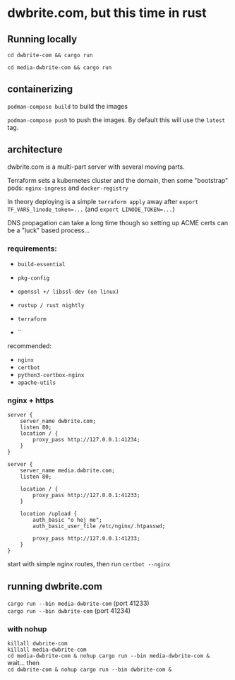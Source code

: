 # dwbrite.com, but this time in rust

## Running locally

`cd dwbrite-com && cargo run`

`cd media-dwbrite-com && cargo run`

## containerizing

`podman-compose build` to build the images

`podman-compose push` to push the images. By default this will use the `latest` tag.

## architecture

dwbrite.com is a multi-part server with several moving parts.

Terraform sets a kubernetes cluster and the domain, 
then some "bootstrap" pods: `nginx-ingress` and `docker-registry`

In theory deploying is a simple `terraform apply` away after `export TF_VARS_linode_token=...` (and `export LINODE_TOKEN=...`)

DNS propagation can take a long time though so setting up ACME certs can be a "luck" based process...


### requirements:
- `build-essential`
- `pkg-config`
- `openssl +/ libssl-dev (on linux)`
- `rustup / rust nightly`

- `terraform`
- ``


recommended: 

- `nginx`
- `certbot`
- `python3-certbox-nginx`
- `apache-utils`

### nginx + https
```
server {
    server_name dwbrite.com;
    listen 80;
    location / {
        proxy_pass http://127.0.0.1:41234;
    }
}

server {
    server_name media.dwbrite.com;
    listen 80;

    location / {
        proxy_pass http://127.0.0.1:41233;
    }
    
    location /upload {
        auth_basic "o hej me";
        auth_basic_user_file /etc/nginx/.htpasswd;
        
        proxy_pass http://127.0.0.1:41233;
    }
}
```

start with simple nginx routes, then run `certbot --nginx`

## running dwbrite.com

`cargo run --bin media-dwbrite-com` (port 41233)  
`cargo run --bin dwbrite-com` (port 41234)

### with nohup

`killall dwbrite-com`  
`killall media-dwbrite-com`  
`cd media-dwbrite-com & nohup cargo run --bin media-dwbrite-com &`  
wait... then  
`cd dwbrite-com & nohup cargo run --bin dwbrite-com &`  

